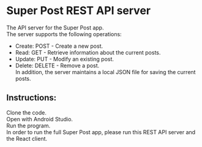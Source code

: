 # Super Post REST API server
The API server for the Super Post app.<br />
The server supports the following operations:<br />
* Create: POST - Create a new post.
* Read: GET - Retrieve information about the current posts.
* Update: PUT - Modify an existing post.
* Delete: DELETE - Remove a post.<br />
In addition, the server maintains a local JSON file for saving the current posts. 
## Instructions:
Clone the code.<br />
Open with Android Studio.<br />
Run the program.<br />
In order to run the full Super Post app, please run this REST API server and the React client.
